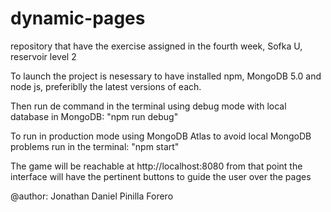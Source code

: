 # dynamic-pages
repository that have the exercise assigned in the fourth week, Sofka U, reservoir level 2

To launch the project is nesessary to have installed npm, MongoDB 5.0 and node js, preferiblly the latest versions of each.

Then run de command in the terminal using debug mode with local database in MongoDB: "npm run debug"

To run in production mode using MongoDB Atlas to avoid local MongoDB problems run in the terminal: "npm start"

The game will be reachable at http://localhost:8080 from that point the interface will have the pertinent buttons to guide the user over the pages

@author: Jonathan Daniel Pinilla Forero
